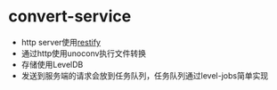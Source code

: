 # convert-service

- http server使用[restify](https://github.com/restify/node-restify)
- 通过http使用unoconv执行文件转换
- 存储使用LevelDB
- 发送到服务端的请求会放到任务队列，任务队列通过level-jobs简单实现



